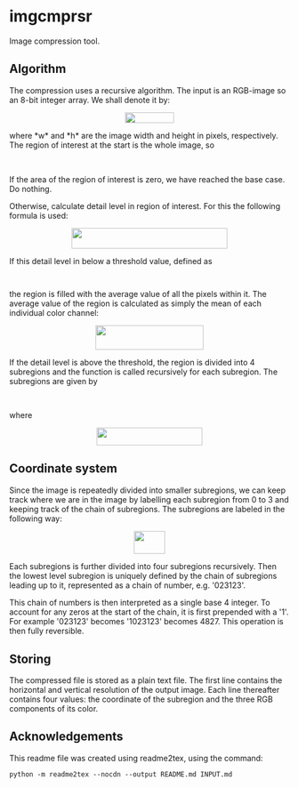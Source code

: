 # imgcmprsr

Image compression tool.

## Algorithm

The compression uses a recursive algorithm. The input is an RGB-image so an 8-bit integer array. We shall denote it by:
<p align="center"><img src="svgs/2bac01daa5a1bdafb65698c8333b642e.svg?invert_in_darkmode" align=middle width=87.99479204999999pt height=19.406267099999997pt/></p>
where *w* and *h* are the image width and height in pixels, respectively.
The region of interest at the start is the whole image, so
<p align="center"><img src="svgs/37954f9daf267417ba7b05e026e07668.svg?invert_in_darkmode" align=middle width=193.85085389999998pt height=16.438356pt/></p>

If the area of the region of interest is zero, we have reached the base case. Do nothing.

Otherwise, calculate detail level in region of interest. For this the following formula is used:
<p align="center"><img src="svgs/73c1ba804c4f1224efc3738a7d7c2dbd.svg?invert_in_darkmode" align=middle width=279.69593684999995pt height=37.03214955pt/></p>

If this detail level in below a threshold value, defined as
<p align="center"><img src="svgs/9f0b9efc2356568b147eccfb22202676.svg?invert_in_darkmode" align=middle width=260.63959845pt height=14.611878599999999pt/></p>
the region is filled with the average value of all the pixels within it. 
The average value of the region is calculated as simply the mean of each individual color channel:
<p align="center"><img src="svgs/18f8fc3106ac74e5876a08ae376d25df.svg?invert_in_darkmode" align=middle width=193.7912031pt height=43.346758949999995pt/></p>

If the detail level is above the threshold, the region is divided into 4 subregions and the function is called recursively for each subregion.
The subregions are given by
<p align="center"><img src="svgs/095a2b39880680d96f57d54dc7af6be8.svg?invert_in_darkmode" align=middle width=375.4184082pt height=16.438356pt/></p>
where
<p align="center"><img src="svgs/a35cbfd030a3023cd3db68dcaf267b54.svg?invert_in_darkmode" align=middle width=190.79704214999998pt height=31.985609699999994pt/></p>

## Coordinate system

Since the image is repeatedly divided into smaller subregions, we can keep track where we are in the image by labelling
each subregion from 0 to 3 and keeping track of the chain of subregions. The subregions are labeled in the following way:

<p align="center"><img src="svgs/bcd599ca6d65aa6893090369693b210f.svg?invert_in_darkmode" align=middle width=56.548041pt height=41.42462775pt/></p>

Each subregions is further divided into four subregions recursively. Then the lowest level subregion is uniquely defined
by the chain of subregions leading up to it, represented as a chain of number, e.g. '023123'.

This chain of numbers is then interpreted as a single base 4 integer. To account for any zeros at the start of the chain,
it is first prepended with a '1'. For example '023123' becomes '1023123' becomes 4827. This operation is then fully
reversible.

## Storing

The compressed file is stored as a plain text file. The first line contains the horizontal and vertical resolution of
the output image. Each line thereafter contains four values: the coordinate of the subregion and the three RGB 
components of its color.

## Acknowledgements

This readme file was created using readme2tex, using the command:
```
python -m readme2tex --nocdn --output README.md INPUT.md
```
